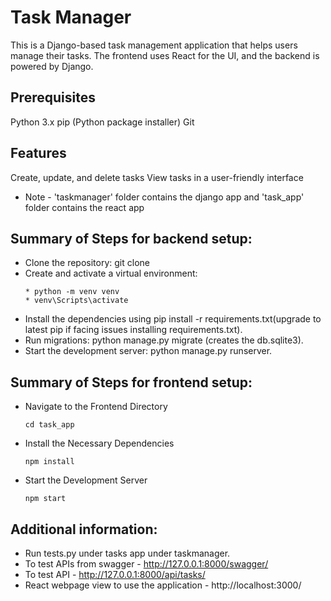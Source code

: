 
# Task Manager
This is a Django-based task management application that helps users manage their tasks. The frontend uses React for the UI, and the backend is powered by Django.

## Prerequisites
Python 3.x
pip (Python package installer)
Git

## Features
Create, update, and delete tasks
View tasks in a user-friendly interface

* Note - 'taskmanager' folder contains the django app and 'task_app' folder contains the react app

## Summary of Steps for backend setup:

* Clone the repository: git clone <repo-url>
* Create and activate a virtual environment:
    ``` 
    * python -m venv venv
    * venv\Scripts\activate 
    ```
* Install the dependencies using pip install -r requirements.txt(upgrade to latest pip if facing issues installing requirements.txt).
* Run migrations: python manage.py migrate (creates the db.sqlite3).
* Start the development server: python manage.py runserver.

## Summary of Steps for frontend setup:
* Navigate to the Frontend Directory

    ```cd task_app```

* Install the Necessary Dependencies

    ```npm install```

* Start the Development Server

    ```npm start```


## Additional information:

* Run tests.py under tasks app under taskmanager.
* To test APIs from swagger - http://127.0.0.1:8000/swagger/
* To test API - http://127.0.0.1:8000/api/tasks/
* React webpage view to use the application  - http://localhost:3000/
